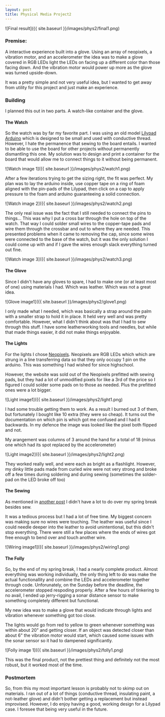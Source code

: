 ```yaml
---
layout: post
title: Physical Media Project2
---
```


![Final result]({{ site.baseurl }}/images/phys2/final1.png)

### Premise: 
A interactive experience built into a glove. Using an array of neopixels, a vibration motor, and an accelerometer the idea was to make a glove covered in RGB LEDs light the LEDs on facing up a different color than those facing down. And the vibration motor would power up more as the glove was turned upside-down. 

It was a pretty simple and not very useful idea, but I wanted to get away from utility for this project and just make an experience.

### Building

I planned this out in two parts. A watch-like container and the glove.

#### The Watch
So the watch was by far my favorite part. I was using an old model [Lilypad Arduino](#) which is designed to be small and used with conductive thread. However, I hate the permanence that sewing to the board entails. I wanted to be able to use the board for other projects without permanently dismantling this one. My solution was to design and print a container for the board that would allow me to connect things to it without being permanent.

![Watch image 1]({{ site.baseurl }}/images/phys2/watch1.png)

After a few iterations trying to get the sizing right, the fit was perfect. My plan was to lay the arduino inside, use copper tape on a ring of foam aligned with the pin-pads of the Lilypad, then click on a cap to apply pressure to the foam and arduino guaranteeing a solid connection.

![Watch image 2]({{ site.baseurl }}/images/phys2/watch2.png)

The only real issue was the fact that I still needed to connect the pins to things... This was why I put a cross bar through the hole on top of the watch. That way I could solder small wires to the copper-tape pads and wire them through the crossbar and out to where they are needed. This presented problems when it came to removing the cap, since some wires were connected to the base of the watch, but it was the only solution I could come up with and if I gave the wires enough slack everything turned out fine.

![Watch image 3]({{ site.baseurl }}/images/phys2/watch3.png)

#### The Glove

Since I didn't have any gloves to spare, I had to make one (or at least most of one) using materials I had. Which was leather. Which was not a great idea.

![Glove image1]({{ site.baseurl }}/images/phys2/glove1.png)

I only made what I needed, which was basically a strap around the palm with a smaller strap to hold it in place. It held very well and was pretty comfortable. However, what I didn't think about was that I had to sew through this stuff. I have some leatherworking tools and needles, but while that made things easier, it did not make things enjoyable. 

#### The Lights

For the lights I chose [Neopixels](https://www.adafruit.com/categories/168). Neopixels are RGB LEDs which which are strung in a line transferring data so that they only occupy 1 pin on the arduino. This was something I had wished for since highschool.

However, the website was sold out of the Neopixels prefitted with sewing pads, but they had a lot of unmodified pixels for like a 3rd of the price so I figured I could solder some pads on to those as needed. Plus the prefitted ones were a lot bigger.

![Light image1]({{ site.baseurl }}/images/phys2/light1.png)

I had some trouble getting them to work. As a result I burned out 3 of them, but fortunately I bought like 10 extra (they were so cheap). It turns out the documentation on which pin is which got me confused and I had it backwards. In my defence the image was looked like the pixel both flipped and not.

My arangement was columns of 3 around the hand for a total of 18 (minus one which had its spot replaced by the accelerometer)

![Light image2]({{ site.baseurl }}/images/phys2/light2.png)

They worked really well, and were each as bright as a flashlight. However, my dinky little pads made from curled wire were not very strong and broke off a few times during soldering and during sewing (sometimes the solder-pad on the LED broke off too)

#### The Sewing

As mentioned in [another post](http://fad4470.github.io/XOWeek/) I didn't have a lot to do over my spring break besides sew.

It was a tedious process but I had a lot of free time. My biggest concern was making sure no wires were touching. The leather was useful since I could needle deeper into the leather to avoid unintentional, but this didn't stop everything. There were still a few places where the ends of wires got free enough to bend over and touch another wire.

![Wiring image1]({{ site.baseurl }}/images/phys2/wiring1.png)

#### The Folly

So, by the end of my spring break, I had a nearly complete product. Almost everything was working individually, the only thing left to do was make the actual functionallity and combine the LEDs and accelerometer together through code. Unforunately, on the Sunday before the deadline, the accelerometer stopped respoding properly. After a few hours of tinkering to no avail, I ended up jerry-rigging a sonar distance sensor to make something completely different but functional.

My new idea was to make a glove that would indicate through lights and vibration whenever something got too close.

The lights would go from red to yellow to green whenever something was within about 20" and getting closer. If an object was detected closer than about 6" the vibration motor would start, which caused some issues with the sonar sensor so it had to dampened significantly.

![Folly image 1]({{ site.baseurl }}/images/phys2/folly1.png)

This was the final product, not the prettiest thing and definitely not the most robust, but it worked most of the time.

### Postmortem

So, from this my most important lesson is probably not to skimp out on materials. I ran out of a lot of things (conductive thread, insulating paint, a not-leather glove) and didn't bother getting a replacement but instead improvised. However, I do enjoy having a good, working design for a Lilypad case. I foresee that being very useful in the future.